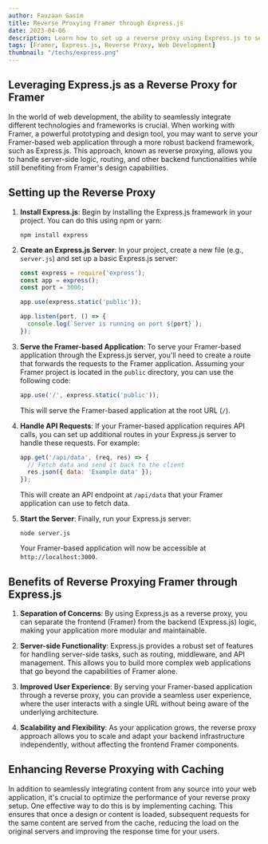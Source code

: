 ```yaml
---
author: Fauzaan Gasim
title: Reverse Proxying Framer through Express.js
date: 2023-04-06
description: Learn how to set up a reverse proxy using Express.js to serve your Framer-based web application, providing a seamless user experience.
tags: [Framer, Express.js, Reverse Proxy, Web Development]
thumbnail: "/techs/express.png"
---
```


## Leveraging Express.js as a Reverse Proxy for Framer

In the world of web development, the ability to seamlessly integrate different technologies and frameworks is crucial. When working with Framer, a powerful prototyping and design tool, you may want to serve your Framer-based web application through a more robust backend framework, such as Express.js. This approach, known as reverse proxying, allows you to handle server-side logic, routing, and other backend functionalities while still benefiting from Framer's design capabilities.

## Setting up the Reverse Proxy

1. **Install Express.js**: Begin by installing the Express.js framework in your project. You can do this using npm or yarn:

   ```
   npm install express
   ```

2. **Create an Express.js Server**: In your project, create a new file (e.g., `server.js`) and set up a basic Express.js server:

   ```javascript
   const express = require('express');
   const app = express();
   const port = 3000;

   app.use(express.static('public'));

   app.listen(port, () => {
     console.log(`Server is running on port ${port}`);
   });
   ```

3. **Serve the Framer-based Application**: To serve your Framer-based application through the Express.js server, you'll need to create a route that forwards the requests to the Framer application. Assuming your Framer project is located in the `public` directory, you can use the following code:

   ```javascript
   app.use('/', express.static('public'));
   ```

   This will serve the Framer-based application at the root URL (`/`).

4. **Handle API Requests**: If your Framer-based application requires API calls, you can set up additional routes in your Express.js server to handle these requests. For example:

   ```javascript
   app.get('/api/data', (req, res) => {
     // Fetch data and send it back to the client
     res.json({ data: 'Example data' });
   });
   ```

   This will create an API endpoint at `/api/data` that your Framer application can use to fetch data.

5. **Start the Server**: Finally, run your Express.js server:

   ```
   node server.js
   ```

   Your Framer-based application will now be accessible at `http://localhost:3000`.

## Benefits of Reverse Proxying Framer through Express.js

1. **Separation of Concerns**: By using Express.js as a reverse proxy, you can separate the frontend (Framer) from the backend (Express.js) logic, making your application more modular and maintainable.

2. **Server-side Functionality**: Express.js provides a robust set of features for handling server-side tasks, such as routing, middleware, and API management. This allows you to build more complex web applications that go beyond the capabilities of Framer alone.

3. **Improved User Experience**: By serving your Framer-based application through a reverse proxy, you can provide a seamless user experience, where the user interacts with a single URL without being aware of the underlying architecture.

4. **Scalability and Flexibility**: As your application grows, the reverse proxy approach allows you to scale and adapt your backend infrastructure independently, without affecting the frontend Framer components.

## Enhancing Reverse Proxying with Caching

In addition to seamlessly integrating content from any source into your web application, it's crucial to optimize the performance of your reverse proxy setup. One effective way to do this is by implementing caching. This ensures that once a design or content is loaded, subsequent requests for the same content are served from the cache, reducing the load on the original servers and improving the response time for your users.